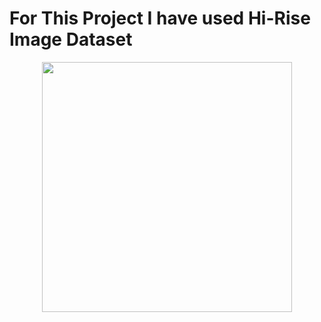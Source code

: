 # For This Project I have used Hi-Rise Image Dataset

<div style="text-align: center;">
  <img src="https://github.com/OmJavia/Mars_Terrain_Classification/assets/89198447/3eefba61-e1f0-4826-a0ae-3b6f1f4b85f0" width="400" />
</div>


